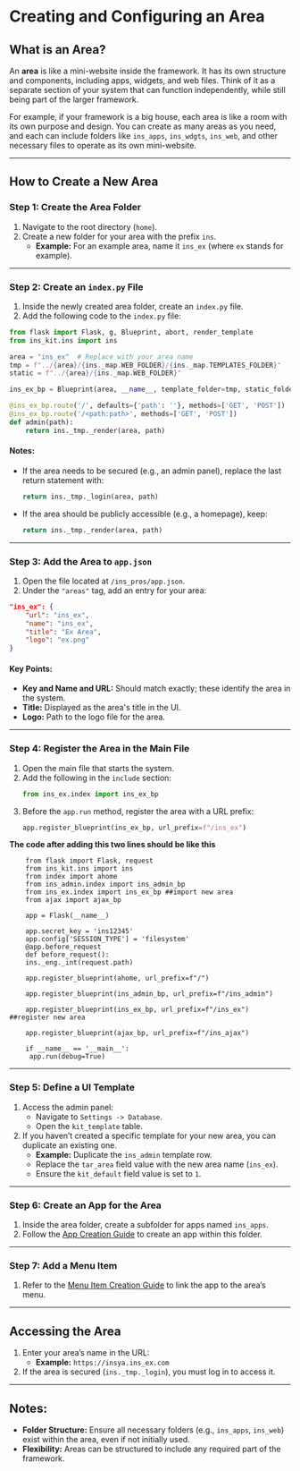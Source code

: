 # Creating and Configuring an Area

## What is an Area?  
An **area** is like a mini-website inside the framework. It has its own structure and components, including apps, widgets, and web files. Think of it as a separate section of your system that can function independently, while still being part of the larger framework.

For example, if your framework is a big house, each area is like a room with its own purpose and design. You can create as many areas as you need, and each can include folders like `ins_apps`, `ins_wdgts`, `ins_web`, and other necessary files to operate as its own mini-website.

---

## How to Create a New Area  

### Step 1: Create the Area Folder  
1. Navigate to the root directory (`home`).  
2. Create a new folder for your area with the prefix `ins`.  
   - **Example:** For an example area, name it `ins_ex` (where `ex` stands for example).  

---

### Step 2: Create an `index.py` File  
1. Inside the newly created area folder, create an `index.py` file.  
2. Add the following code to the `index.py` file:  

```python
from flask import Flask, g, Blueprint, abort, render_template
from ins_kit.ins import ins

area = "ins_ex"  # Replace with your area name
tmp = f"../{area}/{ins._map.WEB_FOLDER}/{ins._map.TEMPLATES_FOLDER}"
static = f"../{area}/{ins._map.WEB_FOLDER}"

ins_ex_bp = Blueprint(area, __name__, template_folder=tmp, static_folder=static)

@ins_ex_bp.route('/', defaults={'path': ''}, methods=['GET', 'POST'])
@ins_ex_bp.route('/<path:path>', methods=['GET', 'POST'])
def admin(path):
    return ins._tmp._render(area, path)
```

#### Notes:  
- If the area needs to be secured (e.g., an admin panel), replace the last return statement with:  
  ```python
  return ins._tmp._login(area, path)
  ```  
- If the area should be publicly accessible (e.g., a homepage), keep:  
  ```python
  return ins._tmp._render(area, path)
  ```

---

### Step 3: Add the Area to `app.json`  
1. Open the file located at `/ins_pros/app.json`.  
2. Under the `"areas"` tag, add an entry for your area:  

```json
"ins_ex": { 
    "url": "ins_ex",
    "name": "ins_ex",
    "title": "Ex Area", 
    "logo": "ex.png" 
}
```

#### Key Points:  
- **Key and Name and URL:** Should match exactly; these identify the area in the system.  
- **Title:** Displayed as the area's title in the UI.  
- **Logo:** Path to the logo file for the area.  

---

### Step 4: Register the Area in the Main File  
1. Open the main file that starts the system.  
2. Add the following in the `include` section:  
   ```python
   from ins_ex.index import ins_ex_bp
   ```  
3. Before the `app.run` method, register the area with a URL prefix:  
   ```python
   app.register_blueprint(ins_ex_bp, url_prefix=f"/ins_ex")
   ```
   
**The code after adding this two lines should be like this**
    
        from flask import Flask, request
        from ins_kit.ins import ins
        from index import ahome
        from ins_admin.index import ins_admin_bp
        from ins_ex.index import ins_ex_bp ##import new area
        from ajax import ajax_bp

        app = Flask(__name__)

        app.secret_key = 'ins12345'
        app.config['SESSION_TYPE'] = 'filesystem'
        @app.before_request
        def before_request():
        ins._eng._int(request.path)

        app.register_blueprint(ahome, url_prefix=f"/")

        app.register_blueprint(ins_admin_bp, url_prefix=f"/ins_admin")

        app.register_blueprint(ins_ex_bp, url_prefix=f"/ins_ex") ##register new area

        app.register_blueprint(ajax_bp, url_prefix=f"/ins_ajax")

        if __name__ == '__main__':
         app.run(debug=True)

---

### Step 5: Define a UI Template  
1. Access the admin panel:  
   - Navigate to `Settings -> Database`.  
   - Open the `kit_template` table.  
2. If you haven’t created a specific template for your new area, you can duplicate an existing one.  
   - **Example:** Duplicate the `ins_admin` template row.  
   - Replace the `tar_area` field value with the new area name (`ins_ex`).  
   - Ensure the `kit_default` field value is set to `1`.

---

### Step 6: Create an App for the Area  
1. Inside the area folder, create a subfolder for apps named `ins_apps`.  
2. Follow the [App Creation Guide](/Python-framework/app) to create an app within this folder.  

---

### Step 7: Add a Menu Item  
1. Refer to the [Menu Item Creation Guide](/Python-framework/menu_item) to link the app to the area’s menu.  

---

## Accessing the Area  
1. Enter your area’s name in the URL:  
   - **Example:** `https://insya.ins_ex.com`  
2. If the area is secured (`ins._tmp._login`), you must log in to access it.  

---

## Notes:  
- **Folder Structure:** Ensure all necessary folders (e.g., `ins_apps`, `ins_web`) exist within the area, even if not initially used.  
- **Flexibility:** Areas can be structured to include any required part of the framework.
